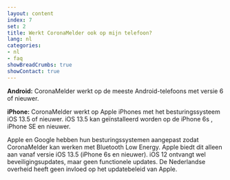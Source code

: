 ```yaml
---
layout: content
index: 7
set: 2
title: Werkt CoronaMelder ook op mijn telefoon?
lang: nl
categories:
- nl
- faq
showBreadCrumbs: true
showContact: true
---
```


**Android:** CoronaMelder werkt op de meeste Android-telefoons met versie 6 of nieuwer.

**iPhone:** CoronaMelder werkt op Apple iPhones met het besturingssysteem iOS 13.5 of nieuwer. iOS 13.5 kan geïnstalleerd worden op de iPhone 6s , iPhone SE en nieuwer.

Apple en Google hebben hun besturingssystemen aangepast zodat CoronaMelder kan werken met Bluetooth Low Energy. Apple biedt dit alleen aan vanaf versie iOS 13.5 (iPhone 6s en nieuwer). iOS 12 ontvangt wel beveiligingsupdates, maar geen functionele updates. De Nederlandse overheid heeft geen invloed op het updatebeleid van Apple.

